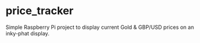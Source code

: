 # price_tracker

Simple Raspberry Pi project to display current Gold & GBP/USD prices on an inky-phat display.